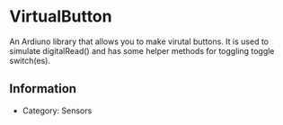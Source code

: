# VirtualButton

An Ardiuno library that allows you to make virutal buttons. It is used to simulate digitalRead() and has some helper methods for toggling toggle switch(es).

## Information

* Category: Sensors
